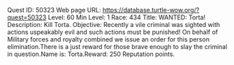 Quest ID: 50323
Web page URL: https://database.turtle-wow.org/?quest=50323
Level: 60
Min Level: 1
Race: 434
Title: WANTED: Torta!
Description: Kill Torta.
Objective: Recently a vile criminal was sighted with actions uspeakably evil and such actions must be punished! On behalf of Military forces and royalty combined we issue an order for this person elimination.There is a just reward for those brave enough to slay the criminal in question.Name is: Torta.Reward: 250 Reputation points.
